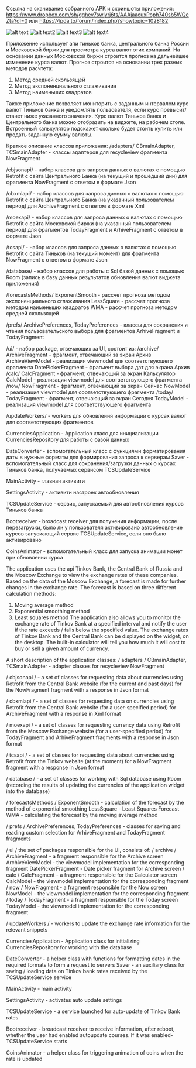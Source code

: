 Ссылка на скачивание собранного APK и скриншоты приложения:
https://www.dropbox.com/sh/gghev7swiyrj6ts/AAAjaacuxPoph740sb5WQeZta?dl=0  или 
https://4pda.to/forum/index.php?showtopic=1028182

![alt text](https://ds-blobs-2.cdn.devapps.ru/23309034.jpg)
![alt text2](https://ds-blobs-2.cdn.devapps.ru/23309035.jpg)
![alt text3](https://ds-blobs-2.cdn.devapps.ru/23309039.jpg)
![alt text4](https://ds-blobs-2.cdn.devapps.ru/23309041.jpg)

Приложение использует апи тиньков банка, центрального банка России и Московской биржи для просмотра курса валют этих компаний.
На основании данных Московской биржи строится прогноз на дальнейшее изменение курса валют. 
Прогноз строится на основании трех разных методов расчтета:
1) Метод средней скользящей
2) Метод экспоненциального сглаживания
3) Метод наименьших квадратов

Также приложение позволяет мониторить с заданным интервалом курс валют Тиньков банка и уведомлять пользователя, если курс превысит/станет ниже указанного значения.
Курс валют Тиньков банка  и Центрального банка можно отобразить на виджете, на рабочем столе.
Встроенный калькулятор подскажет сколько будет стоить купить или продать заданную сумму валюты.

Краткое описание классов приложения:
/adapters/
CBmainAdapter, TCSmainAdapter - классы адаптеров для recycleview фрагмента NowFragment 

/cbjsonapi/ - набор классов для запроса данных о валютах с помощью Retrofit с сайта Центрального Банка (на текущий и прошедший дни)
для фрагмента NowFragment с ответом в формате Json 

/cbxmlapi/ - набор классов для запроса данных о валютах с помощью Retrofit с сайта Центрального Банка (на указанный пользователем период)
для ArchiveFragment с ответом в формате Xml

/moexapi/ - набор классов для запроса данных о валютах с помощью Retrofit с сайта Московской биржи (на указанный пользователем период)
для фрагментов TodayFragment и ArhiveFragment  с ответом в формате Json

/tcsapi/ - набор классов для запроса данных о валютах с помощью Retrofit с сайта Тиньков (на текущий момент) для фрагмента NowFragment с ответом в формате Json

/database/ - набор классов для работы с Sql базой данных с помощью Room (запись в базу данных результатов обновления валют виджета приложения)

/forecastsMethods/ 
ExponentSmooth - рассчет прогноза методом экспоненциального сглаживания
LessSquare - рассчет прогноза методом наименьших квадратов
WMA - рассчет прогноза методом средней скользящей

/prefs/ 
ArchivePreferences, TodayPreferences - классы для сохранения и чтения пользовательского выбора для фрагментов ArhiveFragment  и TodayFragment

/ui/ - набор package, отвечающих за UI, состоит из:
/archive/
ArchiveFragment - фрагмент, отвечающий за экран Архив
ArchiveViewModel - реализация viewmodel для соответствующего фрагмента
DatePickerFragment - фрагмент выбора дат для экрана Архив
/calc/
CalcFragment - фрагмент, отвечающий за экран Калькулятор
CalcModel - реализация viewmodel для соответствующего фрагмента
/now/
NowFragment - фрагмент, отвечающий за экран Сейчас
NowModel - реализация viewmodel для соответствующего фрагмента
/today/
TodayFragment - фрагмент, отвечающий за экран Сегодня
TodayModel - реализация viewmodel для соответствующего фрагмента

/updateWorkers/ - workers для обновления информации о курсах валют для соответствующих фрагментов

CurrenciesApplication - Application класс для инициализации CurrenciesRepository для работы с базой данных

DateConverter - вспомогательный класс с функциями форматирования даты в нужные форматы для формирования запроса к серверам
Saver - вспомогательный класс для сохранения/загрузки данных о курсах Тиньков банка, получаемых сервисом TCSUpdateService

MainActivity - главная активити

SettingsActivity - активити настроек автообновления

TCSUpdateService - сервис, запускаемый для автообновления курсов Тиньков банка

Bootreceiver - broadcast receiver для получения информации, после перезагрузки, было ли у пользователя активировано автообновление курсов
запускающий сервис TCSUpdateService, если оно было активировано

CoinsAnimator - вспомогательный класс для запуска анимации монет при обновлении курса


 The application uses the api Tinkov Bank, the Central Bank of Russia and the Moscow Exchange to view the exchange rates of these companies.
Based on the data of the Moscow Exchange, a forecast is made for further changes in the exchange rate.
The forecast is based on three different calculation methods:
1) Moving average method
2) Exponential smoothing method
3) Least squares method
The application also allows you to monitor the exchange rate of Tinkov Bank at a specified interval and notify the user if the rate exceeds / falls below the specified value.
The exchange rates of Tinkov Bank and the Central Bank can be displayed on the widget, on the desktop.
The built-in calculator will tell you how much it will cost to buy or sell a given amount of currency.

A short description of the application classes:
/ adapters /
CBmainAdapter, TCSmainAdapter - adapter classes for recycleview NowFragment

/ cbjsonapi / - a set of classes for requesting data about currencies using Retrofit from the Central Bank website (for the current and past days)
for the NowFragment fragment with a response in Json format

/ cbxmlapi / - a set of classes for requesting data on currencies using Retrofit from the Central Bank website (for a user-specified period)
for ArchiveFragment with a response in Xml format

/ moexapi / - a set of classes for requesting currency data using Retrofit from the Moscow Exchange website (for a user-specified period)
for TodayFragment and ArhiveFragment fragments with a response in Json format

/ tcsapi / - a set of classes for requesting data about currencies using Retrofit from the Tinkov website (at the moment)
for a NowFragment fragment with a response in Json format

/ database / - a set of classes for working with Sql database using Room (recording the results of updating the currencies of the application widget into the database)

/ forecastsMethods /
ExponentSmooth - calculation of the forecast by the method of exponential smoothing
LessSquare - Least Squares Forecast
WMA - calculating the forecast by the moving average method

/ prefs /
ArchivePreferences, TodayPreferences - classes for saving and reading custom selection for ArhiveFragment and TodayFragment fragments

/ ui / the set of packages responsible for the UI, consists of:
/ archive /
ArchiveFragment - a fragment responsible for the Archive screen
ArchiveViewModel - the viewmodel implementation for the corresponding fragment
DatePickerFragment - Date picker fragment for Archive screen
/ calc /
CalcFragment - a fragment responsible for the Calculator screen
CalcModel - the viewmodel implementation for the corresponding fragment
/ now /
NowFragment - a fragment responsible for the Now screen
NowModel - the viewmodel implementation for the corresponding fragment
/ today /
TodayFragment - a fragment responsible for the Today screen
TodayModel - the viewmodel implementation for the corresponding fragment

/ updateWorkers / - workers to update the exchange rate information for the relevant snippets

CurrenciesApplication - Application class for initializing CurrenciesRepository for working with the database

DateConverter - a helper class with functions for formatting dates in the required formats to form a request to servers
Saver - an auxiliary class for saving / loading data on Tinkov bank rates received by the TCSUpdateService service

MainActivity - main activity

SettingsActivity - activates auto update settings

TCSUpdateService - a service launched for auto-update of Tinkov Bank rates

Bootreceiver - broadcast receiver to receive information, after reboot, whether the user had enabled autoupdate courses. If it was enabled- TCSUpdateService starts  

CoinsAnimator - a helper class for triggering animation of coins when the rate is updated    
 
  

